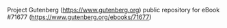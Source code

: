 Project Gutenberg (https://www.gutenberg.org) public repository
for eBook #71677 (https://www.gutenberg.org/ebooks/71677)

